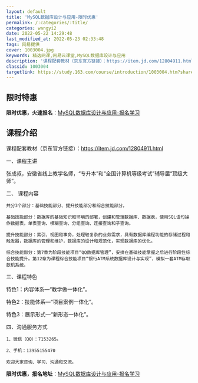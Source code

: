 ```yaml
---
layout: default
title: 'MySQL数据库设计与应用-限时优惠'
permalink: /:categories/:title/
categories: wangyi2
date: 2022-05-22 14:29:48
last_modified_at: 2022-05-23 02:33:48
tags: 网易提供
cover: 1003004.jpg
keywords: 精选网课,网易云课堂,MySQL数据库设计与应用
description: '课程配套教材（京东官方链接）：https://item.jd.com/12804911.html一、课程主讲张成叔，安徽'
classid: 1003004
targetlink: https://study.163.com/course/introduction/1003004.htm?share=1&shareId=1025206652&utm_campaign=share&utm_medium=iphoneShare&utm_source=&utm_u=1025206652
---
```


## 限时特惠

**限时优惠，火速报名**：[MySQL数据库设计与应用-报名学习](https://study.163.com/course/introduction/1003004.htm?share=1&shareId=1025206652&utm_campaign=share&utm_medium=iphoneShare&utm_source=&utm_u=1025206652)

## 课程介绍

课程配套教材（京东官方链接）：https://item.jd.com/12804911.html

一、课程主讲

  张成叔，安徽省线上教学名师，“专升本”和“全国计算机等级考试”辅导届“顶级大师”。

二、 课程内容

    共分3个部分：基础技能部分、提升技能部分和综合技能部分。

    基础技能部分：数据库的基础知识和环境的部署，创建和管理数据库、数据表，使用SQL语句操作数据表，单表查询、模糊查询、分组查询、连接查询和子查询。

    提升技能部分：索引、视图和事务，处理较复杂的业务需求，具有数据库编程功能的存储过程和触发器，数据库的管理和维护，数据库的设计和规范化，实现数据库的优化。

    综合技能部分：第7章为阶段技能项目“QQ数据库管理”，安排在基础技能掌握之后进行阶段性综合技能提升。第12章为课程综合技能项目“银行ATM系统数据库设计与实现”，模拟一套ATM存取款机系统。

三、课程特色

  特色1：内容体系—“教学做一体化”。

  特色2：技能体系—“项目案例一体化”。

  特色3：展示形式—“新形态一体化”。

四、沟通服务方式

    1、微信（QQ）：7153265。

    2、手机：13955155470

    欢迎大家咨询、学习、沟通和交流。

**限时优惠，报名地址**：[MySQL数据库设计与应用-报名学习](https://study.163.com/course/introduction/1003004.htm?share=1&shareId=1025206652&utm_campaign=share&utm_medium=iphoneShare&utm_source=&utm_u=1025206652)

